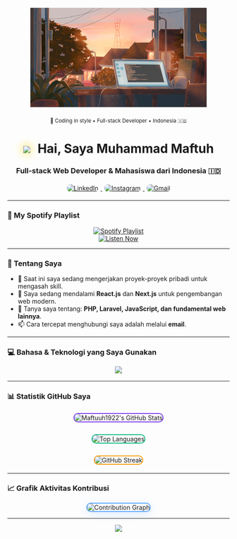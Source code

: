 <p align="center">
  <img src="https://raw.githubusercontent.com/Maftuuh1922/Maftuuh1922/main/download.gif" width="400" />
</p>

<!-- Workaround untuk border dengan markdown -->
<p align="center">
  <sub>🎨 Coding in style • Full-stack Developer • Indonesia 🇮🇩</sub>
</p>

<h1 align="center">
  <img src="https://raw.githubusercontent.com/Maftuuh1922/Maftuuh1922/main/assets/Hi.gif" width="30px" style="margin-right: 10px; filter: drop-shadow(0 0 10px #FFD700);">
  Hai, Saya Muhammad Maftuh
</h1>

<h3 align="center">Full-stack Web Developer & Mahasiswa dari Indonesia 🇮🇩</h3>

<p align="center">
  <a href="https://linkedin.com/in/NAMA_PENGGUNA_LINKEDIN" target="_blank">
    <img src="https://img.shields.io/badge/LinkedIn-0077B5?style=for-the-badge&logo=linkedin&logoColor=white&border-radius=10px" alt="LinkedIn" style="margin: 5px; transition: transform 0.3s ease; border-radius: 8px;"/>
  </a>
  <a href="https://instagram.com/haduhkk" target="_blank">
    <img src="https://img.shields.io/badge/Instagram-E4405F?style=for-the-badge&logo=instagram&logoColor=white" alt="Instagram" style="margin: 5px; transition: transform 0.3s ease; border-radius: 8px;"/>
  </a>
  <a href="mailto:maftuhade123@gmail.com" target="_blank">
    <img src="https://img.shields.io/badge/Gmail-D14836?style=for-the-badge&logo=gmail&logoColor=white" alt="Gmail" style="margin: 5px; transition: transform 0.3s ease; border-radius: 8px;"/>
  </a>
</p>

---

### 🎵 My Spotify Playlist

<p align="center">
  <a href="https://open.spotify.com/playlist/6RPzonUCRExe0aGLFPLKvb?si=iQU7IiIORMO1e9l87UUUUg" target="_blank">
    <img src="https://img.shields.io/badge/🎵_My_Coding_Playlist-1ED760?style=for-the-badge&logo=spotify&logoColor=white" alt="Spotify Playlist"/>
  </a>
  <br/>
  <a href="https://open.spotify.com/playlist/6RPzonUCRExe0aGLFPLKvb?si=iQU7IiIORMO1e9l87UUUUg" target="_blank">
    <img src="https://img.shields.io/badge/🎧_Listen_Now-1DB954?style=flat-square&logo=spotify&logoColor=white" alt="Listen Now"/>
  </a>
</p>

---

### 🚀 Tentang Saya
- 🔭 Saat ini saya sedang mengerjakan proyek-proyek pribadi untuk mengasah skill.
- 🌱 Saya sedang mendalami **React.js** dan **Next.js** untuk pengembangan web modern.
- 💬 Tanya saya tentang: **PHP, Laravel, JavaScript, dan fundamental web lainnya**.
- 📫 Cara tercepat menghubungi saya adalah melalui **email**.

---

### 💻 Bahasa & Teknologi yang Saya Gunakan
<p align="center">
  <a href="https://skillicons.dev">
    <img src="https://skillicons.dev/icons?i=html,css,js,bootstrap,tailwind,php,laravel,mysql,git,github,vscode,figma&perline=6" />
  </a>
</p>

---

### 📊 Statistik GitHub Saya
<p align="center">
  <img align="center" src="https://github-readme-stats.vercel.app/api?username=Maftuuh1922&show_icons=true&locale=id&theme=tokyonight&count_private=true" alt="Maftuuh1922's GitHub Stats" style="border-radius: 10px; border: 2px solid #7C3AED; margin: 5px;" />
  <br/><br/>
  <img align="center" src="https://github-readme-stats.vercel.app/api/top-langs?username=Maftuuh1922&locale=id&layout=compact&theme=tokyonight" alt="Top Languages" style="border-radius: 10px; border: 2px solid #10B981; margin: 5px;" />
  <br/><br/>
  <img align="center" src="https://github-readme-streak-stats.herokuapp.com?user=Maftuuh1922&theme=tokyonight" alt="GitHub Streak" style="border-radius: 10px; border: 2px solid #F59E0B; margin: 5px;" />
</p>

---

### 📈 Grafik Aktivitas Kontribusi
<p align="center">
  <img src="https://github-readme-activity-graph.vercel.app/graph?username=Maftuuh1922&theme=tokyonight&bg_color=1A1B27&hide_border=true&line=58A6FF&point=FFFFFF&area=true&area_color=58A6FF" alt="Contribution Graph" style="border-radius: 10px; border: 2px solid #58A6FF; box-shadow: 0 4px 20px rgba(88, 166, 255, 0.2);" />
</p>

---

<p align="center">
  <img src="https://user-images.githubusercontent.com/74038190/212284158-e840e285-664b-44d7-b79b-e264b5e54825.gif" width="400">
</p>
